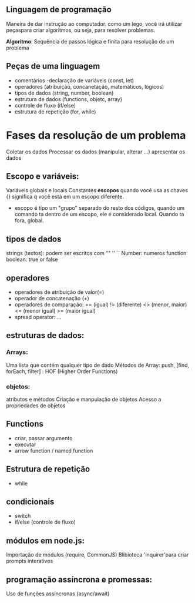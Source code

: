 ## Linguagem de programação

Maneira de dar instrução ao computador.
como um lego, você irá utilizar peçaspara criar algoritmos, ou seja, para resolver problemas.

**Algoritmo**: Sequência de passos lógica e finita para resolução de um problema

## Peças de uma linguagem

-  comentários
-declaração de variáveis (const, let)
- operadores (atribuição, concanetação, matemáticos, lógicos)
- tipos de dados (string, number, boolean)
- estrutura de dados (functions, objetc, array)
- controle de fluxo (if/else)
- estrutura de repetição (for, while)

# Fases da resolução de um problema

Coletar os dados
Processar os dados (manipular, alterar ...)
apresentar os dados

## Escopo e variáveis:

Variáveis globais e locais
Constantes
**escopos**
quando você usa as chaves {} significa q você está em um escopo diferente.
- escopo é tipo um "grupo" separado do resto dos códigos, quando um comando ta dentro de um escopo, ele é considerado local. Quando ta fora, global.
## tipos de dados
strings (textos): podem ser escritos com "" '' ``
Number: numeros
function
boolean: true or false

## operadores

- operadores de atribuição de valor(=)
-  operador de concatenação (+)
- operadores de comparação: == (igual) != (diferente) <> (menor, maior) <= (menor igual) >= (maior igual)
- spread operator: ...


## estruturas de dados:

### Arrays:

Uma lista que contém qualquer tipo de dado
Métodos de Array: push, [find, forEach, filter] : HOF (Higher Order Functions)

### objetos:

atributos e métodos
Criação e manpulação de objetos
Acesso a propriedades de objetos

## Functions

- criar, passar argumento
- executar
- arrow function / named function

## Estrutura de repetição
- while

## condicionais
- switch
- if/else (controle de fluxo)

## módulos em node.js:
Importação de módulos (require, CommonJS)
Blibioteca 'inquirer'para criar prompts interativos

## programação assíncrona e promessas:
Uso de funções assíncronas (async/await)
